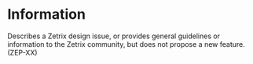 # Information
Describes a Zetrix design issue, or provides general guidelines or information to the Zetrix community, but does not propose a new feature. (ZEP-XX)
